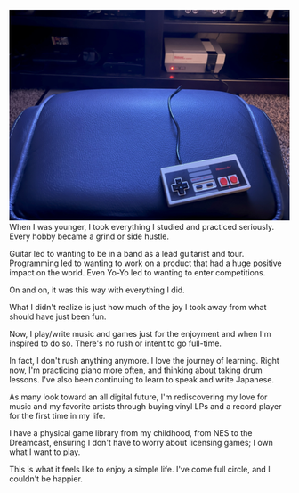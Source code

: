 ![Retro collection](retro_collection.jpg)
When I was younger, I took everything I studied and practiced seriously. Every hobby became a grind or side hustle.

Guitar led to wanting to be in a band as a lead guitarist and tour. Programming led to wanting to work on a product that had a huge positive impact on the world. Even Yo-Yo led to wanting to enter competitions.

On and on, it was this way with everything I did.

What I didn't realize is just how much of the joy I took away from what should have just been fun.

Now, I play/write music and games just for the enjoyment and when I'm inspired to do so. There's no rush or intent to go full-time.

In fact, I don't rush anything anymore. I love the journey of learning. Right now, I'm practicing piano more often, and thinking about taking drum lessons. I've also been continuing to learn to speak and write Japanese.

As many look toward an all digital future, I'm rediscovering my love for music and my favorite artists through buying vinyl LPs and a record player for the first time in my life.

I have a physical game library from my childhood, from NES to the Dreamcast, ensuring I don't have to worry about licensing games; I own what I want to play.

This is what it feels like to enjoy a simple life. 
I've come full circle, and I couldn't be happier.
